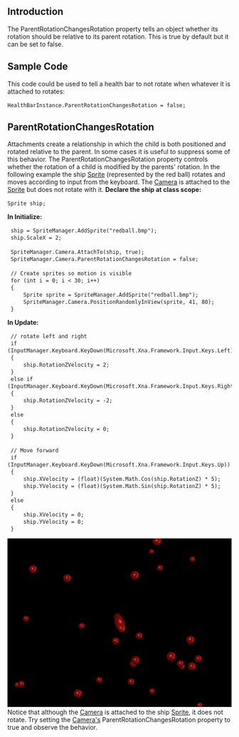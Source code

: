 ## Introduction

The ParentRotationChangesRotation property tells an object whether its rotation should be relative to its parent rotation. This is true by default but it can be set to false.

## Sample Code

This code could be used to tell a health bar to not rotate when whatever it is attached to rotates:

    HealthBarInstance.ParentRotationChangesRotation = false;

## ParentRotationChangesRotation

Attachments create a relationship in which the child is both positioned and rotated relative to the parent. In some cases it is useful to suppress some of this behavior. The ParentRotationChangesRotation property controls whether the rotation of a child is modified by the parents' rotation. In the following example the ship [Sprite](/frb/docs/index.php?title=FlatRedBall.Sprite "FlatRedBall.Sprite") (represented by the red ball) rotates and moves according to input from the keyboard. The [Camera](/frb/docs/index.php?title=FlatRedBall.Camera "FlatRedBall.Camera") is attached to the [Sprite](/frb/docs/index.php?title=FlatRedBall.Sprite "FlatRedBall.Sprite") but does not rotate with it. **Declare the ship at class scope:**

    Sprite ship;

**In Initialize:**

     ship = SpriteManager.AddSprite("redball.bmp");
     ship.ScaleX = 2;

     SpriteManager.Camera.AttachTo(ship, true);
     SpriteManager.Camera.ParentRotationChangesRotation = false;

     // Create sprites so motion is visible
     for (int i = 0; i < 30; i++)
     {
         Sprite sprite = SpriteManager.AddSprite("redball.bmp");
         SpriteManager.Camera.PositionRandomlyInView(sprite, 41, 80);
     }

**In Update:**

     // rotate left and right
     if (InputManager.Keyboard.KeyDown(Microsoft.Xna.Framework.Input.Keys.Left))
     {
         ship.RotationZVelocity = 2;
     }
     else if (InputManager.Keyboard.KeyDown(Microsoft.Xna.Framework.Input.Keys.Right))
     {
         ship.RotationZVelocity = -2;
     }
     else
     {
         ship.RotationZVelocity = 0;
     }

     // Move forward
     if (InputManager.Keyboard.KeyDown(Microsoft.Xna.Framework.Input.Keys.Up))
     {
         ship.XVelocity = (float)(System.Math.Cos(ship.RotationZ) * 5);
         ship.YVelocity = (float)(System.Math.Sin(ship.RotationZ) * 5);
     }
     else
     {
         ship.XVelocity = 0;
         ship.YVelocity = 0;
     }

![CameraAttachedToRotatingSprite.png](/media/migrated_media-CameraAttachedToRotatingSprite.png) Notice that although the [Camera](/frb/docs/index.php?title=FlatRedBall.Camera "FlatRedBall.Camera") is attached to the ship [Sprite](/frb/docs/index.php?title=FlatRedBall.Sprite "FlatRedBall.Sprite"), it does not rotate. Try setting the [Camera's](/frb/docs/index.php?title=FlatRedBall.Camera "FlatRedBall.Camera") ParentRotationChangesRotation property to true and observe the behavior.
